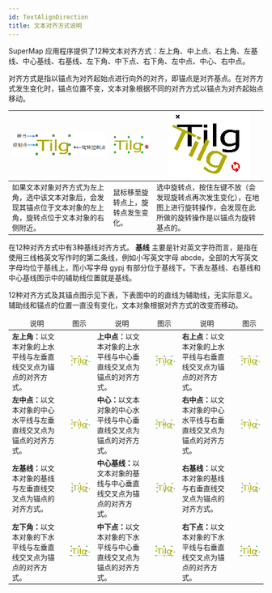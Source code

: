 ```yaml
---
id: TextAlignDirection
title: 文本对齐方式说明
---
```

SuperMap 应用程序提供了12种文本对齐方式：左上角、中上点、右上角、左基线、中心基线、右基线、左下角、中下点、右下角、左中点、中心、右中点。

对齐方式是指以锚点为对齐起始点进行向外的对齐，即锚点是对齐基点。在对齐方式发生变化时，锚点位置不变，文本对象根据不同的对齐方式以锚点为对齐起始点移动。

![](img/Object_TextStyle_02.png)|![](img/Object_TextStyle_03.png)|![](img/Object_TextStyle_04.png)    
---|---|---  
如果文本对象对齐方式为左上角，选中该文本对象后，会发现其锚点位于文本对象的左上角，旋转点位于文本对象的右侧附近。| 鼠标移至旋转点上，旋转点发生变化。 |选中旋转点，按住左键不放（会发现旋转点再次发生变化），在地图上进行旋转操作，会发现在此所做的旋转操作是以锚点为旋转基点的。  
  
在12种对齐方式中有3种基线对齐方式。 **基线** 主要是针对英文字符而言，是指在使用三线格英文写作时的第二条线，例如小写英文字母
abcde，全部的大写英文字母均位于基线上，而小写字母 gypj 有部分位于基线下。下表左基线、右基线和中心基线图示中的辅助线位置就是基线。

12种对齐方式及其锚点图示见下表，下表图中的的直线为辅助线，无实际意义。辅助线和锚点的位置一直没有变化，文本对象根据对齐方式的改变而移动。

<table class="cmTable" cellspacing="0"  width="90%">
	<thead>
	<tr>
	  <td valign="middle"><div align="center">说明</div></td>
	  <td valign="middle"><div align="center">图示</div></td>
	  <td valign="middle"><div align="center">说明</div></td>
	  <td valign="middle"><div align="center">图示</div></td>
	  <td valign="middle"><div align="center">说明</div></td>
	  <td valign="middle"><div align="center">图示</div></td>
	  </tr>
  </thead>
	  <tbody>
	<tr>
	  <td valign="middle"><strong>左上角：</strong>以文本对象的上水平线与左垂直线交叉点为锚点的对齐方式。</td>
    <td valign="middle"><div align="center"><img src="img/Object_TextStyle_06.png">    </div></td>
    <td valign="middle"><strong>上中点：</strong>以文本对象的上水平线与中心垂直线交叉点为锚点的对齐方式。</td>
    <td valign="middle"><div align="center"><img src="img/Object_TextStyle_07.png">    </div></td>
    <td valign="middle"><strong>右上点：</strong>以文本对象的上水平线与右垂直线交叉点为锚点的对齐方式。</td>
    <td valign="middle"><div align="center"><img src="img/Object_TextStyle_08.png">    </div></td>
  </tr>
	<tr>
	  <td valign="middle"><strong>左中点：</strong>以文本对象的中心水平线与左垂直线交叉点为锚点的对齐方式。</td>
    <td valign="middle"><div align="center"><img src="img/Object_TextStyle_09.png">    </div></td>
    <td valign="middle"><strong>中心：</strong>以文本对象的中心水平线与中心垂直线交叉点为锚点的对齐方式。</td>
    <td valign="middle"><div align="center"><img src="img/Object_TextStyle_10.png">    </div></td>
    <td valign="middle"><strong>右中点：</strong>以文本对象的中心水平线与右垂直线交叉点为锚点的对齐方式。</td>
    <td valign="middle"><div align="center"><img src="img/Object_TextStyle_11.png">    </div></td>
  </tr>
	<tr>
	  <td valign="middle"><strong>左基线：</strong>以文本对象的基线与左垂直线交叉点为锚点的对齐方式。</td>
    <td valign="middle"><div align="center"><img src="img/Object_TextStyle_12.png">    </div></td>
    <td valign="middle"><strong>中心基线：</strong>以文本对象的基线与中心垂直线交叉点为锚点的对齐方式。</td>
    <td valign="middle"><div align="center"><img src="img/Object_TextStyle_13.png">    </div></td>
    <td valign="middle"><strong>右基线：</strong>以文本对象的基线与右垂直线交叉点为锚点的对齐方式。</td>
    <td valign="middle"><div align="center"><img src="img/Object_TextStyle_14.png">   </div></td>
  </tr>
	<tr>
	  <td valign="middle"><strong>左下角：</strong>以文本对象的下水平线与左垂直线交叉点为锚点的对齐方式。</td>
    <td valign="middle"><div align="center"><img src="img/Object_TextStyle_15.png">  </div></td>
    <td valign="middle"><strong>中下点：</strong>以文本对象的下水平线与中心垂直线交叉点为锚点的对齐方式。</td>
    <td valign="middle"><div align="center"><img src="img/Object_TextStyle_16.png">   </div></td>
    <td valign="middle"><strong>右下点：</strong>以文本对象的下水平线与右垂直线交叉点为锚点的对齐方式。</td>
    <td valign="middle"><div align="center"><img src="img/Object_TextStyle_17.png">   </div></td>
  </tr>
  </tbody>
</table>

